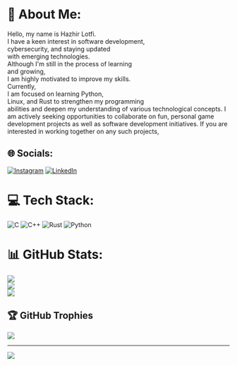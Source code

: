 # 💫 About Me:
Hello, my name is Hazhir Lotfi.<br> I have a keen interest in software development,<br> cybersecurity, and staying updated<br>with emerging technologies.<br>Although I'm still in the process of learning<br> and growing, <br>I am highly motivated to improve my skills.<br>Currently, <br>I am focused on learning Python, <br>Linux, and Rust to strengthen my programming<br> abilities and deepen my understanding of various technological concepts. I am actively seeking opportunities to collaborate on fun, personal game development projects as well as software development initiatives. If you are interested in working together on any such projects, <br>


## 🌐 Socials:
[![Instagram](https://img.shields.io/badge/Instagram-%23E4405F.svg?logo=Instagram&logoColor=white)](https://instagram.com/Ihazhi) [![LinkedIn](https://img.shields.io/badge/LinkedIn-%230077B5.svg?logo=linkedin&logoColor=white)](https://linkedin.com/in/Hazhirlotfi) 

# 💻 Tech Stack:
![C](https://img.shields.io/badge/c-%2300599C.svg?style=flat&logo=c&logoColor=white) ![C++](https://img.shields.io/badge/c++-%2300599C.svg?style=flat&logo=c%2B%2B&logoColor=white) ![Rust](https://img.shields.io/badge/rust-%23000000.svg?style=flat&logo=rust&logoColor=white) ![Python](https://img.shields.io/badge/python-3670A0?style=flat&logo=python&logoColor=ffdd54)
# 📊 GitHub Stats:
![](https://github-readme-stats.vercel.app/api?username=Hazhirlotfi&theme=blue_navy&hide_border=true&include_all_commits=true&count_private=false)<br/>
![](https://github-readme-streak-stats.herokuapp.com/?user=Hazhirlotfi&theme=blue_navy&hide_border=true)<br/>
![](https://github-readme-stats.vercel.app/api/top-langs/?username=Hazhirlotfi&theme=blue_navy&hide_border=true&include_all_commits=true&count_private=false&layout=compact)

## 🏆 GitHub Trophies
![](https://github-profile-trophy.vercel.app/?username=Hazhirlotfi&theme=blue_navy&no-frame=false&no-bg=true&margin-w=4)

---
[![](https://visitcount.itsvg.in/api?id=Hazhirlotfi&icon=6&color=1)](https://visitcount.itsvg.in)

<!-- Proudly created with GPRM ( https://gprm.itsvg.in ) -->